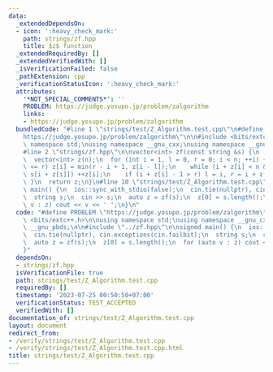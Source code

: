 ```yaml
---
data:
  _extendedDependsOn:
  - icon: ':heavy_check_mark:'
    path: strings/zf.hpp
    title: $z$ function
  _extendedRequiredBy: []
  _extendedVerifiedWith: []
  _isVerificationFailed: false
  _pathExtension: cpp
  _verificationStatusIcon: ':heavy_check_mark:'
  attributes:
    '*NOT_SPECIAL_COMMENTS*': ''
    PROBLEM: https://judge.yosupo.jp/problem/zalgorithm
    links:
    - https://judge.yosupo.jp/problem/zalgorithm
  bundledCode: "#line 1 \"strings/test/Z_Algorithm.test.cpp\"\n#define PROBLEM \"\
    https://judge.yosupo.jp/problem/zalgorithm\"\n\n#include <bits/extc++.h>\n\nusing\
    \ namespace std;\nusing namespace __gnu_cxx;\nusing namespace __gnu_pbds;\n\n\
    #line 2 \"strings/zf.hpp\"\n\nvector<int> zf(const string &s) {\n  int n = (int)s.length();\n\
    \  vector<int> z(n);\n  for (int i = 1, l = 0, r = 0; i < n; ++i) {\n    if (i\
    \ <= r) z[i] = min(r - i + 1, z[i - l]);\n    while (i + z[i] < n && s[z[i]] ==\
    \ s[i + z[i]]) ++z[i];\n    if (i + z[i] - 1 > r) l = i, r = i + z[i] - 1;\n \
    \ }\n  return z;\n}\n#line 10 \"strings/test/Z_Algorithm.test.cpp\"\n\nsigned\
    \ main() {\n  ios::sync_with_stdio(false);\n  cin.tie(nullptr), cin.exceptions(cin.failbit);\n\
    \  string s;\n  cin >> s;\n  auto z = zf(s);\n  z[0] = s.length();\n  for (auto\
    \ v : z) cout << v << ' ';\n}\n"
  code: "#define PROBLEM \"https://judge.yosupo.jp/problem/zalgorithm\"\n\n#include\
    \ <bits/extc++.h>\n\nusing namespace std;\nusing namespace __gnu_cxx;\nusing namespace\
    \ __gnu_pbds;\n\n#include \"../zf.hpp\"\n\nsigned main() {\n  ios::sync_with_stdio(false);\n\
    \  cin.tie(nullptr), cin.exceptions(cin.failbit);\n  string s;\n  cin >> s;\n\
    \  auto z = zf(s);\n  z[0] = s.length();\n  for (auto v : z) cout << v << ' ';\n\
    }"
  dependsOn:
  - strings/zf.hpp
  isVerificationFile: true
  path: strings/test/Z_Algorithm.test.cpp
  requiredBy: []
  timestamp: '2023-07-25 00:50:50+07:00'
  verificationStatus: TEST_ACCEPTED
  verifiedWith: []
documentation_of: strings/test/Z_Algorithm.test.cpp
layout: document
redirect_from:
- /verify/strings/test/Z_Algorithm.test.cpp
- /verify/strings/test/Z_Algorithm.test.cpp.html
title: strings/test/Z_Algorithm.test.cpp
---
```

